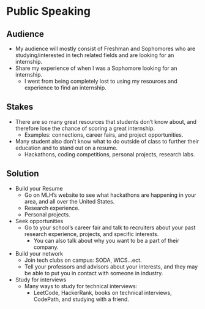 # Public Speaking

## Audience
-	My audience will mostly consist of Freshman and Sophomores who are studying/interested in tech related fields and are looking for an internship.
-	Share my experience of when I was a Sophomore looking for an internship.
    -	I went from being completely lost to using my resources and experience to find an internship.

## Stakes
-	There are so many great resources that students don’t know about, and therefore lose the chance of scoring a great internship.
    -	Examples: connections, career fairs, and project opportunities.
-	Many student also don’t know what to do outside of class to further their education and to stand out on a resume.
    - Hackathons, coding competitions, personal projects, research labs.

## Solution
-	Build your Resume
    -	Go on MLH’s website to see what hackathons are happening in your area, and all over the United States.
    - Research experience.
    - Personal projects.
- Seek opportunities
    -	Go to your school’s career fair and talk to recruiters about your past research experience, projects, and specific interests.
        - You can also talk about why you want to be a part of their company.
-	Build your network
     -	Join tech clubs on campus: SODA, WICS…ect.
     -	Tell your professors and advisors about your interests, and they may be able to put you in contact with someone in industry.
-	Study for interviews
    - Many ways to study for technical interviews: 
      - LeetCode, HackerRank, books on technical interviews, CodePath, and studying with a friend.


